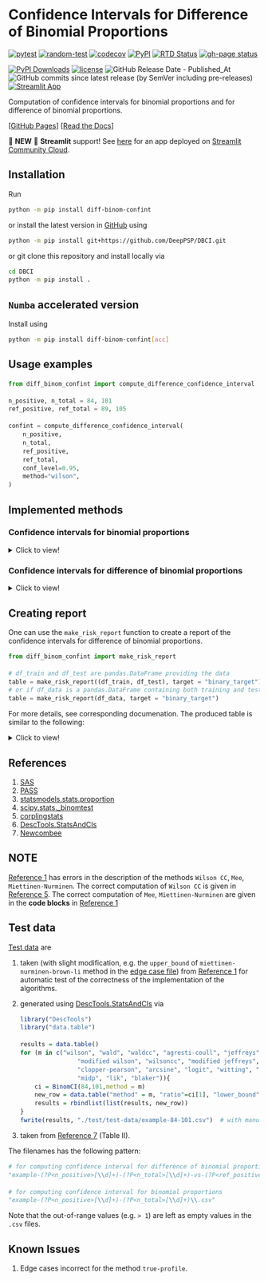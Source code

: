 # Confidence Intervals for Difference of Binomial Proportions

[![pytest](https://github.com/DeepPSP/DBCI/actions/workflows/run-pytest.yml/badge.svg)](https://github.com/DeepPSP/DBCI/actions/workflows/run-pytest.yml)
[![random-test](https://github.com/DeepPSP/DBCI/actions/workflows/random-test.yml/badge.svg)](https://github.com/DeepPSP/DBCI/actions/workflows/random-test.yml)
[![codecov](https://codecov.io/gh/DeepPSP/DBCI/branch/master/graph/badge.svg?token=4IQD228F7L)](https://codecov.io/gh/DeepPSP/DBCI)
[![PyPI](https://img.shields.io/pypi/v/diff-binom-confint?style=flat-square)](https://pypi.org/project/diff-binom-confint/)
[![RTD Status](https://readthedocs.org/projects/dbci/badge/?version=latest)](https://dbci.readthedocs.io/en/latest/?badge=latest)
[![gh-page status](https://github.com/DeepPSP/DBCI/actions/workflows/docs-publish.yml/badge.svg?branch=doc)](https://github.com/DeepPSP/DBCI/actions/workflows/docs-publish.yml)
<!-- [![downloads](https://img.shields.io/pypi/dm/diff-binom-confint?style=flat-square)](https://pypistats.org/packages/diff-binom-confint) -->
[![PyPI Downloads](https://static.pepy.tech/badge/diff-binom-confint/month)](https://pepy.tech/projects/diff-binom-confint)
[![license](https://img.shields.io/github/license/DeepPSP/DBCI?style=flat-square)](license)
![GitHub Release Date - Published_At](https://img.shields.io/github/release-date/DeepPSP/DBCI)
![GitHub commits since latest release (by SemVer including pre-releases)](https://img.shields.io/github/commits-since/DeepPSP/DBCI/latest)
[![Streamlit App](https://static.streamlit.io/badges/streamlit_badge_black_white.svg)](https://diff-binom-confint.streamlit.app/)

Computation of confidence intervals for binomial proportions and for difference of binomial proportions.

\[[GitHub Pages](https://deeppsp.github.io/DBCI/)\]  \[[Read the Docs](http://dbci.readthedocs.io/)\]

:rocket: **NEW** :rocket: **Streamlit** support! See [here](https://diff-binom-confint.streamlit.app/) for an app deployed on [Streamlit Community Cloud](https://share.streamlit.io/).

## Installation

Run

```bash
python -m pip install diff-binom-confint
```

or install the latest version in [GitHub](https://github.com/DeepPSP/DBCI/) using

```bash
python -m pip install git+https://github.com/DeepPSP/DBCI.git
```

or git clone this repository and install locally via

```bash
cd DBCI
python -m pip install .
```

## `Numba` accelerated version

Install using

```bash
python -m pip install diff-binom-confint[acc]
```

## Usage examples

```python
from diff_binom_confint import compute_difference_confidence_interval

n_positive, n_total = 84, 101
ref_positive, ref_total = 89, 105

confint = compute_difference_confidence_interval(
    n_positive,
    n_total,
    ref_positive,
    ref_total,
    conf_level=0.95,
    method="wilson",
)
```

## Implemented methods

### Confidence intervals for binomial proportions

<details>
<summary>Click to view!</summary>

|   Method (type)   | Implemented        |
|-------------------|--------------------|
| wilson            | :heavy_check_mark: |
| wilson-cc         | :heavy_check_mark: |
| wald              | :heavy_check_mark: |
| wald-cc           | :heavy_check_mark: |
| agresti-coull     | :heavy_check_mark: |
| jeffreys          | :heavy_check_mark: |
| clopper-pearson   | :heavy_check_mark: |
| arcsine           | :heavy_check_mark: |
| logit             | :heavy_check_mark: |
| pratt             | :heavy_check_mark: |
| witting           | :heavy_check_mark: |
| mid-p             | :heavy_check_mark: |
| lik               | :heavy_check_mark: |
| blaker            | :heavy_check_mark: |
| modified-wilson   | :heavy_check_mark: |
| modified-jeffreys | :heavy_check_mark: |

</details>

### Confidence intervals for difference of binomial proportions

<details>
<summary>Click to view!</summary>

|   Method (type)             | Implemented        |
|-----------------------------|--------------------|
| wilson                      | :heavy_check_mark: |
| wilson-cc                   | :heavy_check_mark: |
| wald                        | :heavy_check_mark: |
| wald-cc                     | :heavy_check_mark: |
| haldane                     | :heavy_check_mark: |
| jeffreys-perks              | :heavy_check_mark: |
| mee                         | :heavy_check_mark: |
| miettinen-nurminen          | :heavy_check_mark: |
| true-profile                | :heavy_check_mark: |
| hauck-anderson              | :heavy_check_mark: |
| agresti-caffo               | :heavy_check_mark: |
| carlin-louis                | :heavy_check_mark: |
| brown-li                    | :heavy_check_mark: |
| brown-li-jeffrey            | :heavy_check_mark: |
| miettinen-nurminen-brown-li | :heavy_check_mark: |
| exact                       | :x:                |
| mid-p                       | :x:                |
| santner-snell               | :x:                |
| chan-zhang                  | :x:                |
| agresti-min                 | :x:                |
| wang                        | :heavy_check_mark: |
| pradhan-banerjee            | :x:                |

</details>

## Creating report

One can use the `make_risk_report` function to create a report of the confidence intervals for difference of binomial proportions.

```python
from diff_binom_confint import make_risk_report

# df_train and df_test are pandas.DataFrame providing the data
table = make_risk_report((df_train, df_test), target = "binary_target")
# or if df_data is a pandas.DataFrame containing both training and testing data
table = make_risk_report(df_data, target = "binary_target")
```
For more details, see corresponding documenation. The produced table is similar to the following:

<details>
<summary>Click to view!</summary>

![risk report](docs/source/_static/images/risk-report-example.png)

</details>

## References

1. <a name="ref1"></a> [SAS](https://www.lexjansen.com/wuss/2016/127_Final_Paper_PDF.pdf)
2. <a name="ref2"></a> [PASS](https://ncss-wpengine.netdna-ssl.com/wp-content/themes/ncss/pdf/Procedures/PASS/Confidence_Intervals_for_the_Difference_Between_Two_Proportions.pdf)
3. <a name="ref3"></a> [statsmodels.stats.proportion](https://www.statsmodels.org/devel/_modules/statsmodels/stats/proportion.html)
4. <a name="ref4"></a> [scipy.stats._binomtest](https://github.com/scipy/scipy/blob/main/scipy/stats/_binomtest.py)
5. <a name="ref5"></a> [corplingstats](https://corplingstats.wordpress.com/2019/04/27/correcting-for-continuity/)
6. <a name="ref6"></a> [DescTools.StatsAndCIs](https://github.com/AndriSignorell/DescTools/blob/master/R/StatsAndCIs.r)
7. <a name="ref7"></a> [Newcombee](https://onlinelibrary.wiley.com/doi/10.1002/(SICI)1097-0258(19980430)17:8%3C873::AID-SIM779%3E3.0.CO;2-I)

## NOTE

[Reference 1](#ref1) has errors in the description of the methods `Wilson CC`, `Mee`, `Miettinen-Nurminen`.
The correct computation of `Wilson CC` is given in [Reference 5](#ref5).
The correct computation of `Mee`, `Miettinen-Nurminen` are given in the **code blocks** in [Reference 1](#ref1)

## Test data

[Test data](test/test-data/) are

1. taken (with slight modification, e.g. the `upper_bound` of `miettinen-nurminen-brown-li` method in the [edge case file](test/test-data/example-10-10-vs-0-20.csv)) from [Reference 1](#ref1) for automatic test of the correctness of the implementation of the algorithms.
2. generated using [DescTools.StatsAndCIs](#ref6) via

    ```R
    library("DescTools")
    library("data.table")

    results = data.table()
    for (m in c("wilson", "wald", "waldcc", "agresti-coull", "jeffreys",
                    "modified wilson", "wilsoncc", "modified jeffreys",
                    "clopper-pearson", "arcsine", "logit", "witting", "pratt",
                    "midp", "lik", "blaker")){
        ci = BinomCI(84,101,method = m)
        new_row = data.table("method" = m, "ratio"=ci[1], "lower_bound" = ci[2], "upper_bound" = ci[3])
        results = rbindlist(list(results, new_row))
    }
    fwrite(results, "./test/test-data/example-84-101.csv")  # with manual slight adjustment of method names
    ```

3. taken from [Reference 7](#ref7) (Table II).

The filenames has the following pattern:

```python
# for computing confidence interval for difference of binomial proportions
"example-(?P<n_positive>[\\d]+)-(?P<n_total>[\\d]+)-vs-(?P<ref_positive>[\\d]+)-(?P<ref_total>[\\d]+)\\.csv"

# for computing confidence interval for binomial proportions
"example-(?P<n_positive>[\\d]+)-(?P<n_total>[\\d]+)\\.csv"
```

Note that the out-of-range values (e.g. `> 1`) are left as empty values in the `.csv` files.

## Known Issues

1. Edge cases incorrect for the method `true-profile`.

